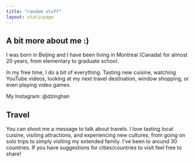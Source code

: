 ```yaml
---
title: "random stuff"
layout: staticpage
---
```


## A bit more about me :)
<!-- I love bears such as Rilakkuma, Brown from LINE Friends, and Kumamon. -->

<!-- My favorite games are *Mario Kart 8 Deluxe* and *Super Mario Odyssey*. I'm currently playing *Luigi's Mansion 3* and *Kirby and the Forgotten Land*.  -->
I was born in Beijing and I have been living in Montreal (Canada) for almost 20 years, from elementary to graduate school. 
<!-- however, people always recognize my beijing dialect when i speak chinese -->

In my free time, I do a bit of everything. Tasting new cuisine, watching YouTube videos, looking at my next travel destination, window shopping, or even playing video games.

My Instagram: @dzinghan

## Travel
You can shoot me a message to talk about travels. I love tasting local cuisine, visiting attractions, and experiencing new cultures, from going on solo trips to simply visiting my extended family. I've been to around 30 countries. If you have suggestions for cities/countries to visit feel free to share!

<!-- a few past international trips (including conferences, excluding spontaneous day trips to ny/vermont):
- beijing, tokyo, hong kong (with fam/solo, dec 23-jan 24)
- finland, estonia, latvia, poland, denmark (solo, aug 23)
- new york city & boston (with friends, jul 23)
- japan (with friends/solo, may 23)
- europe: iceland, france, germany, switzerland, italy, vatican, austria, slovakia, belgium (solo/with fam/with friends, jul-aug 22)
- cuba (dec 19)
- san diego (solo, jan 18)
- budapest, paris (solo, aug 17) *first overseas solo trip at 16* -->